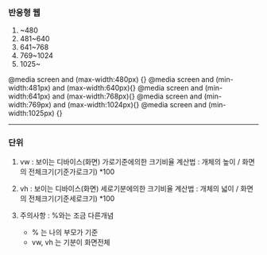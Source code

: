 ### 반응형 웹

1. ~480
2. 481~640
3. 641~768
4. 769~1024
5. 1025~

@media screen and (max-width:480px) {}
@media screen and (min-width:481px) and (max-width:640px){}
@media screen and (min-width:641px) and (max-width:768px){}
@media screen and (min-width:769px) and (max-width:1024px){}
@media screen and (min-width:1025px) {}

-------
### 단위
1. vw : 보이는 디바이스(화면) 가로기준에의한 크기비율
    계산법 : 개체의 높이 / 화면의 전체크기(기준가로크기) *100
    
2. vh : 보이는 디바이스(화면) 세로기분에의한 크기비율
    계산법 : 개체의 넓이 / 화면의 전체크기(기준세로크기) *100
    
3. 주의사항 : %와는 조금 다른개념
    - % 는 나의 부모가 기준
    - vw, vh 는 기분이 화면전체

